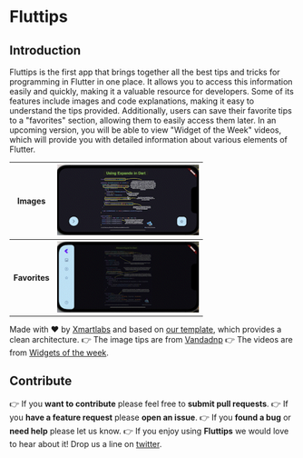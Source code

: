 # Fluttips

## Introduction

Fluttips is the first app that brings together all the best tips and tricks for programming in Flutter in one place.
It allows you to access this information easily and quickly, making it a valuable resource for developers.
Some of its features include images and code explanations, making it easy to understand the tips provided.
Additionally, users can save their favorite tips to a "favorites" section, allowing them to easily access them later.
In an upcoming version, you will be able to view "Widget of the Week" videos, which will provide you with detailed information about various elements of Flutter.

<table>
  <tr>
    <th>Images</th>
    <th><img src="readme/Images.gif" width="250"/></th>
  </tr>
  <tr>
    <th>Favorites</th>
    <th><img src="readme/Favorites.gif" width="250"/></th>
  </tr>
</table>

Made with ❤️ by [Xmartlabs][xmartlabs] and based on [our template][xmartlabs_template], which provides a clean architecture.
👉 The image tips are from [Vandadnp][Vandadnp]
👉 The videos are from [Widgets of the week][Widget_of_the_week].

## Contribute

  👉 If you **want to contribute** please feel free to **submit pull requests**.
  👉 If you **have a feature request** please **open an issue**.
  👉 If you **found a bug** or **need help** please let us know.
  👉 If you enjoy using **Fluttips** we would love to hear about it! Drop us a line on [twitter](https://twitter.com/xmartlabs).

[xmartlabs]: http://xmartlabs.com
[xmartlabs_template]: https://github.com/xmartlabs/flutter-template
[Vandadnp]: https://github.com/vandadnp/rust-tips-and-tricks
[Widget_of_the_week]: https://www.youtube.com/playlist?list=PLjxrf2q8roU23XGwz3Km7sQZFTdB996iG